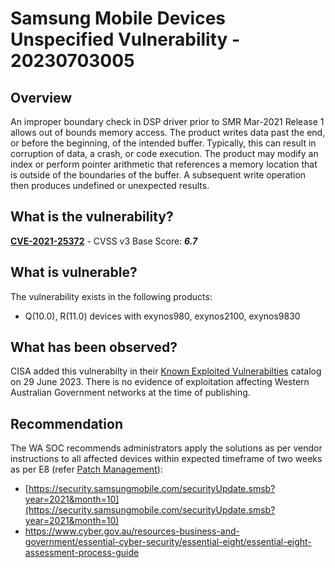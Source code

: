 # Samsung Mobile Devices Unspecified Vulnerability - 20230703005

## Overview

An improper boundary check in DSP driver prior to SMR Mar-2021 Release 1 allows out of bounds memory access. The product writes data past the end, or before the beginning, of the intended buffer. Typically, this can result in corruption of data, a crash, or code execution. The product may modify an index or perform pointer arithmetic that references a memory location that is outside of the boundaries of the buffer. A subsequent write operation then produces undefined or unexpected results.

## What is the vulnerability?

[**CVE-2021-25372**](https://nvd.nist.gov/vuln/detail/CVE-2021-25372) - CVSS v3 Base Score: ***6.7***

## What is vulnerable?

The vulnerability exists in the following products:

- Q(10.0), R(11.0) devices with exynos980, exynos2100, exynos9830

## What has been observed?

CISA added this vulnerabilty in their [Known Exploited Vulnerabilties](https://www.cisa.gov/known-exploited-vulnerabilities-catalog) catalog on 29 June 2023. There is no evidence of exploitation affecting Western Australian Government networks at the time of publishing.

## Recommendation

The WA SOC recommends administrators apply the solutions as per vendor instructions to all affected devices within expected timeframe of two weeks as per E8 (refer [Patch Management](../guidelines/patch-management.md)):

- [https://security.samsungmobile.com/securityUpdate.smsb?year=2021&month=10](https://security.samsungmobile.com/securityUpdate.smsb?year=2021&month=10)
- https://www.cyber.gov.au/resources-business-and-government/essential-cyber-security/essential-eight/essential-eight-assessment-process-guide
